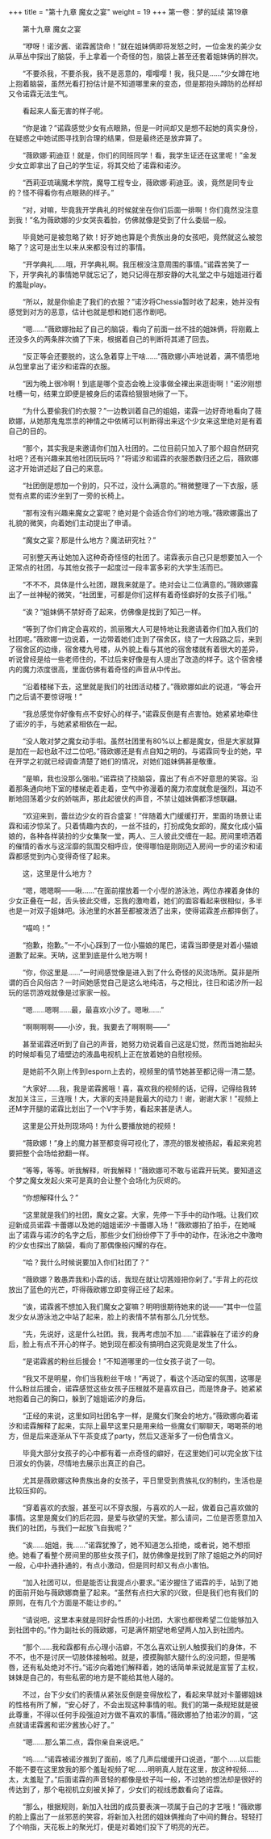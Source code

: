 +++
title = "第十九章 魔女之宴"
weight = 19
+++
第一卷：梦的延续 第19章

　　第十九章 魔女之宴

　　“咿呀！诺汐酱、诺霖酱饶命！”就在姐妹俩即将发怒之时，一位金发的美少女从草丛中探出了脑袋，手上拿着一个奇怪的包，脑袋上甚至还套着姐妹俩的胖次。

　　“不要杀我，不要杀我，我不是恶意的，嘤嘤嘤！我，我只是……”少女蹲在地上抱着脑袋，虽然光看打扮估计是不知道哪里来的变态，但是那抱头蹲防的怂样却又令诺霖无法生气。

　　看起来人畜无害的样子呢。

　　“你是谁？”诺霖感觉少女有点眼熟，但是一时间却又是想不起她的真实身份，在疑惑之中她试图寻找到合理的结果，但是最终还是放弃算了。

　　“薇欧娜·莉迪亚！就是，你们的同班同学！看，我学生证还在这里呢！”金发少女立即拿出了自己的学生证，将其交给了诺霖和诺汐。

　　“西莉亚琉璃魔术学院，魔导工程专业，薇欧娜·莉迪亚。诶，竟然是同专业的？怪不得看你有点眼熟的样子。”

　　“对，对嘛，毕竟我开学典礼的时候就坐在你们后面一排啊！你们竟然没注意到我！”名为薇欧娜的少女哭丧着脸，仿佛就像是受到了什么委屈一般。

　　毕竟她可是被忽略了欸！好歹她也算是个贵族出身的女孩吧，竟然就这么被忽略了？这可是出生以来从来都没有过的事情。

　　“开学典礼……哦，开学典礼啊。我压根没注意周围的事情。”诺霖苦笑了一下，开学典礼的事情她早就忘记了，她只记得在那安静的大礼堂之中与姐姐进行着的羞耻play。

　　“所以，就是你偷走了我们的衣服？”诺汐将Chessia暂时收了起来，她并没有感觉到对方的恶意，估计也就是想和她们恶作剧吧。

　　“嗯……”薇欧娜抬起了自己的脑袋，看向了前面一丝不挂的姐妹俩，将刚戴上还没多久的两条胖次摘了下来，根据着自己的判断将其递了回去。

　　“反正等会还要脱的，这么急着穿上干啥……”薇欧娜小声地说着，满不情愿地从包里拿出了诺汐和诺霖的衣服。

　　“因为晚上很冷啊！到底是哪个变态会晚上没事做全裸出来逛街啊！”诺汐刚想吐槽一句，结果立即便是被身后的诺霖给狠狠地揪了一下。

　　“为什么要偷我们的衣服？”一边教训着自己的姐姐，诺霖一边好奇地看向了薇欧娜，从她那鬼鬼祟祟的神情之中依稀可以判断得出来这个少女来这里绝对是有着自己的目的。

　　“那个，其实我是来邀请你们加入社团的。二位目前只加入了那个超自然研究社吧？还有兴趣来其他社团玩玩吗？”将诺汐和诺霖的衣服悉数归还之后，薇欧娜这才开始讲述起了自己的来意。

　　“社团倒是想加一个别的，只不过，没什么满意的。”稍微整理了一下衣服，感觉有点累的诺汐坐到了一旁的长椅上。

　　“那有没有兴趣来魔女之宴呢？绝对是个会适合你们的地方哦。”薇欧娜露出了礼貌的微笑，向着她们主动提出了申请。

　　“魔女之宴？那是什么地方？魔法研究社？”

　　可别整天再让她加入这种奇奇怪怪的社团了。诺霖表示自己只是想要加入一个正常点的社团，与其他女孩子一起度过一段丰富多彩的大学生活而已。

　　“不不不，具体是什么社团，跟我来就是了。绝对会让二位满意的。”薇欧娜露出了一丝神秘的微笑，“社团里，可都是你们这样有着奇怪癖好的女孩子们哦。”

　　“诶？”姐妹俩不禁好奇了起来，仿佛像是找到了知己一样。

　　“等到了你们肯定会喜欢的，凯丽雅大人可是特地让我邀请着你们加入我们的社团呢。”薇欧娜一边说着，一边带着她们走到了宿舍区，绕了一大段路之后，来到了宿舍区的边缘，宿舍楼九号楼，从外貌上看与其他的宿舍楼就有着很大的差异，听说曾经是给一些老师住的，不过后来好像是有人提出了改造的样子。这个宿舍楼内的魔力浓度很高，里面仿佛有着奇怪的声音从中传出。

　　“沿着楼梯下去，这里就是我们的社团活动楼了。”薇欧娜如此的说道，“等会开门之后请不要惊讶哦！”

　　“我总感觉你好像有点不安好心的样子。”诺霖反倒是有点害怕。她紧紧地牵住了诺汐的手，与她紧紧相依在一起。

　　“没人敢对梦之魔女动手啦。虽然社团里有80%以上都是魔女，但是大家就算是加在一起也敌不过二位吧。”薇欧娜还是有点自知之明的。与诺霖同专业的她，早在开学之初就已经调查清楚了她们的情况，对她们姐妹俩甚是敬重。

　　“是嘛，我也没那么强啦。”诺霖挠了挠脑袋，露出了有点不好意思的笑容。沿着那条通向地下室的楼梯走着走着，空气中弥漫着的魔力浓度就愈是强烈，耳边不断地回荡着少女的娇喘声，那此起彼伏的声音，不禁让姐妹俩都浮想联翩。

　　“欢迎来到，蕾丝边少女的百合盛宴！”伴随着大门缓缓打开，里面的场景让诺霖和诺汐惊呆了。只着情趣内衣的，一丝不挂的，打扮成兔女郎的，魔女化成小猫娘的，各种各样装扮的少女集聚一堂，两人、三人彼此交缠在一起。房间里喷洒着的催情的香水与这淫靡的氛围交相呼应，使得哪怕是刚刚迈入房间一步的诺汐和诺霖都感觉到内心变得奇怪了起来。

　　这，这里是什么地方？

　　“嗯，嗯嗯啊——啾……”在面前摆放着一个小型的游泳池，两位赤裸着身体的少女正叠在一起，舌头彼此交缠，忘我的激吻着，她们的面容看起来很相似，多半也是一对双子姐妹吧。泳池里的水甚至都被泼洒了出来，使得诺霖差点都摔倒了。

　　“喵呜！”

　　“抱歉，抱歉。”一不小心踩到了一位小猫娘的尾巴，诺霖当即便是对着小猫娘道歉了起来。天呐，这里到底是什么地方啊！

　　“你，你这里是……”一时间感觉像是进入到了什么奇怪的风流场所。莫非是所谓的百合风俗店？一时间她感觉自己是这么地纯洁，与之相比，往日和诺汐所一起玩的惩罚游戏就像是过家家一般。

　　“嗯……嗯啊……最，最喜欢小汐了。嗯啾……”

　　“啊啊啊啊——小汐，我，我要去了啊啊啊——”

　　甚至诺霖还听到了自己的声音，她努力劝说着自己这是幻觉，然而当她抬起头的时候却看见了墙壁边的液晶电视机上正在放着她的自慰视频。

　　是她前不久刚上传到lesporn上去的，视频里的情节她甚至都记得一清二楚。

　　“大家好……我，我是诺霖酱哦！喜，喜欢我的视频的话，记得，记得给我转发加关注三，三连哦！大，大家的支持是我最大的动力！谢，谢谢大家！”视频上还M字开腿的诺霖比划出了一个V字手势，看起来甚是诱人。

　　这里是公开处刑现场吗！为什么要播放她的视频！

　　“薇欧娜！”身上的魔力甚至都变得可视化了，漂亮的银发被扬起，看起来宛若要把整个会场给掀翻一样。

　　“等等，等等。听我解释，听我解释！”薇欧娜可不敢与诺霖开玩笑。要知道这个梦之魔女发起火来可是真的会让整个会场化为灰烬的。

　　“你想解释什么？”

　　“这里就是我们的社团，魔女之宴。大家，先停一下手中的动作哦。让我们欢迎新成员诺霖·卡蕾娜以及她的姐姐诺汐·卡蕾娜入场！”薇欧娜拍了拍手，在她喊出了诺霖与诺汐的名字之后，那些少女们纷纷停下了手中的动作，在泳池之中激吻的少女也探出了脑袋，看向了那偶像般闪耀的存在。

　　“哈？我什么时候说要加入你们社团了？”

　　“薇欧娜？敢愚弄我和小霖的话，我现在就让切茜娅把你剁了。”手背上的花纹放出了蓝色的光芒，吓得薇欧娜立即变得正经了起来。

　　“诶，诺霖酱不想加入我们魔女之宴嘛？明明很期待她来的说——”其中一位蓝发少女从游泳池之中站了起来，脸上的表情不禁有那么几分忧愁。

　　“先，先说好，这是什么社团。我，我再考虑加不加……”诺霖躲在了诺汐的身后，脸上有点不开心的样子。她到现在都没有搞明白这究竟是发生了什么。

　　“是诺霖酱的粉丝后援会！”不知道哪里的一位女孩子说了一句。

　　“我又不是明星，你们当我粉丝干啥！”再说了，看这个活动室的氛围，这哪是什么粉丝后援会，诺霖感觉这些女孩子压根就不是喜欢自己，而是馋身子。她紧紧地抱着自己的胸口，躲到了姐姐诺汐的身后。

　　“正经的来说，这里如同社团名字一样，是魔女们聚会的地方。”薇欧娜向着诺汐和诺霖解释了起来，实际上最早这里只是用来给一些魔女们聊聊天，喝喝茶的地方，但是后来逐渐从下午茶变成了party，然后又逐渐多了一份色情含义。

　　毕竟大部分女孩子的心中都有着一点奇怪的癖好，在这里她们可以完全放下往日淑女的伪装，尽情地去展示出真正的自己。

　　尤其是薇欧娜这种贵族出身的女孩子，平日里受到贵族礼仪的制约，生活也是比较压抑的。

　　“穿着喜欢的衣服，甚至可以不穿衣服，与喜欢的人一起，做着自己喜欢做的事情。这里是魔女们的后花园，是爱与欲望的天堂。那么请问，二位是否愿意加入我们的社团，与我们一起放飞自我呢？”

　　“诶……姐姐，我……”诺霖犹豫了，她不知道怎么拒绝，或者说，她不想拒绝。她看了看整个房间里的那些女孩子们，就仿佛像是找到了除了姐姐之外的同好一般，心中扑通扑通的，有点小激动，但是同时却又有点小害怕。

　　“加入社团可以，但是能否让我提点小要求。”诺汐握住了诺霖的手，站到了她的面前开始与薇欧娜商量了起来。“虽然有点扫大家的兴致，但是我们也有我们的原则，在有几个方面是不能让步的。”

　　“请说吧，这里本来就是同好会性质的小社团，大家也都很希望二位能够加入到社团中的。”作为副社长的薇欧娜，可是满怀期望地希望两人加入到社团内。

　　“那个……我和霖都有点心理小洁癖，不怎么喜欢让别人触摸我们的身体，不不不，也不是讨厌一切肢体接触啦。就是，摸摸胸部大腿什么的没问题，但是嘴唇，还有私处绝对不行。”诺汐向着她们解释着，她的话简单来说就是宣誓了主权，妹妹是自己的，有些私密的地方是不能给其他人碰的。

　　不过，台下少女们的表情从紧张反倒是变得放松了，看起来早就对卡蕾娜姐妹的性格有所了解，“安心好了，不会出现这种事情的啦。我们的第一条规矩就是彼此尊重，不得以任何手段强迫对方做不喜欢的事情。”薇欧娜拍了拍诺汐的肩，“这点就请诺霖酱和诺汐酱放心好了。”

　　“嗯……那么第二点，霖你亲自来说吧。”

　　“呜……”诺霖被诺汐推到了面前，咳了几声后缓缓开口说道，“那个……以后能不能不要在这里放我的那个羞耻视频了呢……明明真人就在这里，放这种视频……太，太羞耻了。”后面诺霖的声音轻的都像是蚊子叫一般，不过她的想法却是很好的传达到了，那个电视机立刻被关掉了，少女们的视线悉数看向了诺霖。

　　“那么，根据规则，新加入社团的成员要表演一项属于自己的才艺哦！”薇欧娜的脸上露出了一丝邪恶的笑容，将新加入社团的姐妹俩推向了中间的舞台。轻轻打了个响指，天花板上的聚光灯，便是对着她们投下了明亮的光芒。

　　

　　

　　


